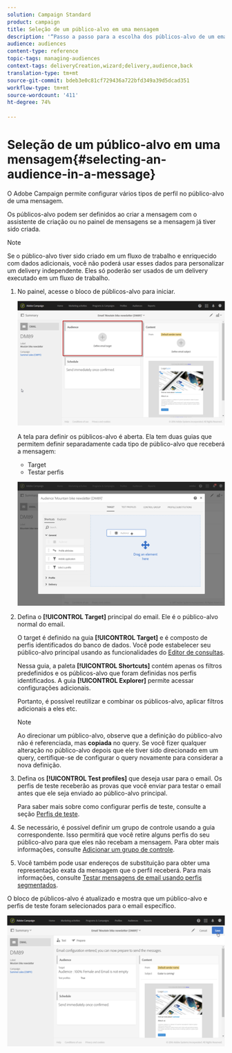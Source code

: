 ```yaml
---
solution: Campaign Standard
product: campaign
title: Seleção de um público-alvo em uma mensagem
description: '“Passo a passo para a escolha dos públicos-alvo de um email: população principal de direcionamento e perfis de teste.”'
audience: audiences
content-type: reference
topic-tags: managing-audiences
context-tags: deliveryCreation,wizard;delivery,audience,back
translation-type: tm+mt
source-git-commit: bdeb3e0c81cf729436a722bfd349a39d5dcad351
workflow-type: tm+mt
source-wordcount: '411'
ht-degree: 74%

---
```



# Seleção de um público-alvo em uma mensagem{#selecting-an-audience-in-a-message}

O Adobe Campaign permite configurar vários tipos de perfil no público-alvo de uma mensagem.

Os públicos-alvo podem ser definidos ao criar a mensagem com o assistente de criação ou no painel de mensagens se a mensagem já tiver sido criada.

>[!NOTE]
>
>Se o público-alvo tiver sido criado em um fluxo de trabalho e enriquecido com dados adicionais, você não poderá usar esses dados para personalizar um delivery independente. Eles só poderão ser usados de um delivery executado em um fluxo de trabalho.

1. No painel, acesse o bloco de públicos-alvo para iniciar.

   ![](assets/delivery_audience_definition_1.png)

   A tela para definir os públicos-alvo é aberta. Ela tem duas guias que permitem definir separadamente cada tipo de público-alvo que receberá a mensagem:

   * Target
   * Testar perfis

   ![](assets/delivery_audience_definition_2.png)

1. Defina o **[!UICONTROL Target]** principal do email. Ele é o público-alvo normal do email.

   O target é definido na guia **[!UICONTROL Target]** e é composto de perfis identificados do banco de dados. Você pode estabelecer seu público-alvo principal usando as funcionalidades do [Editor de consultas](../../automating/using/editing-queries.md#creating-queries).

   Nessa guia, a paleta **[!UICONTROL Shortcuts]** contém apenas os filtros predefinidos e os públicos-alvo que foram definidas nos perfis identificados. A guia **[!UICONTROL Explorer]** permite acessar configurações adicionais.

   Portanto, é possível reutilizar e combinar os públicos-alvo, aplicar filtros adicionais a eles etc.

   >[!NOTE]
   >
   >Ao direcionar um público-alvo, observe que a definição do público-alvo não é referenciada, mas **copiada** no query. Se você fizer qualquer alteração no público-alvo depois que ele tiver sido direcionado em um query, certifique-se de configurar o query novamente para considerar a nova definição.

1. Defina os **[!UICONTROL Test profiles]** que deseja usar para o email. Os perfis de teste receberão as provas que você enviar para testar o email antes que ele seja enviado ao público-alvo principal.

   Para saber mais sobre como configurar perfis de teste, consulte a seção [Perfis de teste](../../audiences/using/managing-test-profiles.md).

1. Se necessário, é possível definir um grupo de controle usando a guia correspondente. Isso permitirá que você retire alguns perfis do seu público-alvo para que eles não recebam a mensagem. Para obter mais informações, consulte [Adicionar um grupo de controle](../../sending/using/control-group.md).

1. Você também pode usar endereços de substituição para obter uma representação exata da mensagem que o perfil receberá.  Para mais informações, consulte [Testar mensagens de email usando perfis segmentados](../../sending/using/testing-messages-using-target.md).

O bloco de públicos-alvo é atualizado e mostra que um público-alvo e perfis de teste foram selecionados para o email específico.

![](assets/delivery_audience_definition_3.png)

